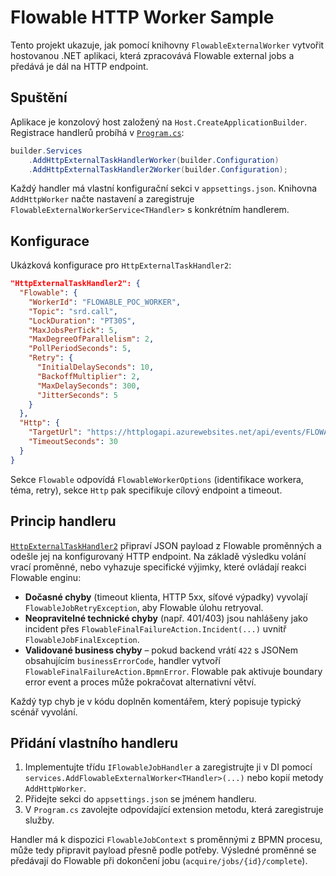 # Flowable HTTP Worker Sample

Tento projekt ukazuje, jak pomocí knihovny `FlowableExternalWorker` vytvořit hostovanou
.NET aplikaci, která zpracovává Flowable external jobs a předává je dál na HTTP endpoint.

## Spuštění

Aplikace je konzolový host založený na `Host.CreateApplicationBuilder`.
Registrace handlerů probíhá v [`Program.cs`](./Program.cs):

```csharp
builder.Services
    .AddHttpExternalTaskHandlerWorker(builder.Configuration)
    .AddHttpExternalTaskHandler2Worker(builder.Configuration);
```

Každý handler má vlastní konfigurační sekci v `appsettings.json`. Knihovna `AddHttpWorker`
načte nastavení a zaregistruje `FlowableExternalWorkerService<THandler>` s konkrétním handlerem.

## Konfigurace

Ukázková konfigurace pro `HttpExternalTaskHandler2`:

```json
"HttpExternalTaskHandler2": {
  "Flowable": {
    "WorkerId": "FLOWABLE_POC_WORKER",
    "Topic": "srd.call",
    "LockDuration": "PT30S",
    "MaxJobsPerTick": 5,
    "MaxDegreeOfParallelism": 2,
    "PollPeriodSeconds": 5,
    "Retry": {
      "InitialDelaySeconds": 10,
      "BackoffMultiplier": 2,
      "MaxDelaySeconds": 300,
      "JitterSeconds": 5
    }
  },
  "Http": {
    "TargetUrl": "https://httplogapi.azurewebsites.net/api/events/FLOWABLE_POC_WORKER",
    "TimeoutSeconds": 30
  }
}
```

Sekce `Flowable` odpovídá `FlowableWorkerOptions` (identifikace workera, téma, retry),
sekce `Http` pak specifikuje cílový endpoint a timeout.

## Princip handleru

[`HttpExternalTaskHandler2`](./HttpExternalTaskHandler2.cs) připraví JSON payload z Flowable
proměnných a odešle jej na konfigurovaný HTTP endpoint. Na základě výsledku volání vrací proměnné,
nebo vyhazuje specifické výjimky, které ovládají reakci Flowable enginu:

- **Dočasné chyby** (timeout klienta, HTTP 5xx, síťové výpadky) vyvolají
  `FlowableJobRetryException`, aby Flowable úlohu retryoval.
- **Neopravitelné technické chyby** (např. 401/403) jsou nahlášeny jako incident přes
  `FlowableFinalFailureAction.Incident(...)` uvnitř `FlowableJobFinalException`.
- **Validované business chyby** – pokud backend vrátí `422` s JSONem obsahujícím
  `businessErrorCode`, handler vytvoří `FlowableFinalFailureAction.BpmnError`. Flowable
  pak aktivuje boundary error event a proces může pokračovat alternativní větví.

Každý typ chyb je v kódu doplněn komentářem, který popisuje typický scénář vyvolání.

## Přidání vlastního handleru

1. Implementujte třídu `IFlowableJobHandler` a zaregistrujte ji v DI pomocí
   `services.AddFlowableExternalWorker<THandler>(...)` nebo kopií metody `AddHttpWorker`.
2. Přidejte sekci do `appsettings.json` se jménem handleru.
3. V `Program.cs` zavolejte odpovídající extension metodu, která zaregistruje služby.

Handler má k dispozici `FlowableJobContext` s proměnnými z BPMN procesu, může tedy
připravit payload přesně podle potřeby. Výsledné proměnné se předávají do Flowable
při dokončení jobu (`acquire/jobs/{id}/complete`).

